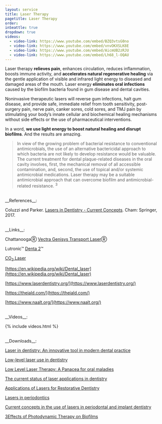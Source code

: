 ```yaml
---
layout: service
title: Laser Therapy
pagetitle: Laser Therapy
order:
inSeattle: true
dropdown: true
videos:
  - video-link: https://www.youtube.com/embed/BZQ3vtsG0no
  - video-link: https://www.youtube.com/embed/vnvOKXSLK8E
  - video-link: https://www.youtube.com/embed/AicmUB2zRJU
  - video-link: https://www.youtube.com/embed/Lh68_l-OQAU
---
```



Laser therapy **relieves pain**, enhances circulation, reduces inflammation, boosts immune activity, and **accelerates natural regenerative healing** via the gentle application of visible and infrared light energy to diseased and damaged areas of the mouth. Laser energy **eliminates oral infections** caused by the biofilm bacteria found in gum disease and dental cavities.


Noninvasive therapeutic lasers will reverse gum infections, halt gum disease, and provide safe, immediate relief from tooth sensitivity, post-surgery pain, nerve pain, canker sores, cold sores, and TMJ pain by stimulating your body’s innate cellular and biochemical healing mechanisms without side effects or the use of pharmaceutical interventions.


In a word, **we use light energy to boost natural healing and disrupt biofilms**. And the results are amazing.


> In view of the growing problem of bacterial resistance to conventional antimicrobials, the use of an alternative bactericidal approach to which bacteria are not likely to develop resistance would be valuable. The current treatment for dental plaque-related diseases in the oral cavity involves, first, the mechanical removal of all accessible contamination, and, second, the use of topical and/or systemic antimicrobial medications. Laser therapy may be a suitable antimicrobial approach that can overcome biofilm and antimicrobial-related resistance. <sup>3</sup>

<br/>
__References__:

Coluzzi and Parker. [Lasers in Dentistry - Current Concepts](https://drive.google.com/file/d/1FXg-JnEbVD0AxoEXCT8zC0ScUXwqHcIB/view). Cham: Springer, 2017.

<br/>
__Links__:

ChattanoogaⓇ [Vectra Genisys Transport Laser](https://www.djoglobal.com/products/chattanooga/vectra-genisys-transport-laser)Ⓡ

Lutronic™ [Denta 2](https://www.xrayheads.com/denta-2)™ 

[CO<sub>2</sub> Laser](https://www.xrayheads.com/co2-dental-lasers)

[https://en.wikipedia.org/wiki/Dental_laser](https://en.wikipedia.org/wiki/Dental_laser)

[https://www.laserdentistry.org/](https://www.laserdentistry.org/)

[https://theiald.com/](https://theiald.com/)

[https://www.naalt.org/](https://www.naalt.org/)

<br/>
__Videos__:

{% include videos.html %}

<br/>
__Downloads__:

[Laser in dentistry: An innovative tool in modern dental practice](https://www.ncbi.nlm.nih.gov/pmc/articles/PMC3700144/?report=printable)

[Low-level laser use in dentistry](https://drive.google.com/file/d/1j98QevssV4fYHh93luWLRg7Tbt9AXgZ0/view?usp=sharing)

[Low Level Laser Therapy: A Panacea for oral maladies](https://drive.google.com/file/d/16T29db8_G_pYJCaaTOuaHoP9ficT4Rii/view?usp=sharing)

[The current status of laser applications in dentistry](https://drive.google.com/file/d/1BeuhTzEmq3AWRP_YGl6y7NL9HRQULdAU/view?usp=sharing)

[Applications of Lasers for Restorative Dentistry](https://drive.google.com/file/d/1OxaJcOVQqZWlqrNMmPaLIFA4hBIcaIou/view?usp=sharing)

[Lasers in periodontics](https://www.ncbi.nlm.nih.gov/pmc/articles/PMC3467892/?report=printable)

[Current concepts in the use of lasers in periodontal and implant dentistry](https://www.ncbi.nlm.nih.gov/pmc/articles/PMC4645532/?report=printable)

[3Effects of Photodynamic Therapy on Biofilms](https://drive.google.com/file/d/11NFZ1wERFMAylRCpNlXTZcBKNkBhmJE1/view?usp=sharing)
